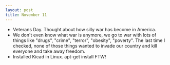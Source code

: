 ```yaml
---
layout: post
title: November 11
---
```


* Veterans Day.  Thought about how silly war has become in America.
* We don't even know what war is anymore, we go to war with lots of
  things like "drugs", "crime", "terror", "obesity", "poverty". The last
  time I checked, none of those things wanted to invade our country and
  kill everyone and take away freedom.
* Installed Kicad in Linux. apt-get install FTW!
